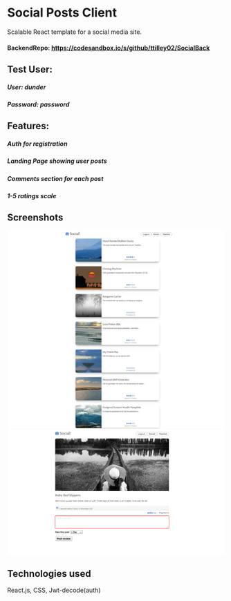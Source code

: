 # Social Posts Client

Scalable React template for a social media site.






#### BackendRepo: https://codesandbox.io/s/github/ttilley02/SocialBack

## Test User:
##### User: dunder
##### Password: password

## Features:
##### Auth for registration
##### Landing Page showing user posts
##### Comments section for each post
##### 1-5 ratings scale

## Screenshots
![](src/img/1111.PNG)
![](src/img/2222.PNG)


## Technologies used
React.js, CSS, Jwt-decode(auth)

